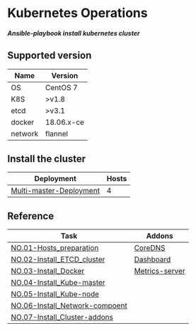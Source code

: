 # Kubernetes **Op**erations 

##### Ansible-playbook install kubernetes cluster

## Supported version

| Name    | Version    |
| ------- | ---------- |
| OS      | CentOS 7   |
| K8S     | >v1.8      |
| etcd    | >v3.1      |
| docker  | 18.06.x-ce |
| network | flannel    |

## Install the cluster

| Deployment                                                   | Hosts |
| ------------------------------------------------------------ | ----- |
| <a href="docs/setup/00.K8S_multi-master_deployment.md">Multi-master-Deployment</a> | 4     |

## Reference

| Task                                                         | Addons                                                       |
| ------------------------------------------------------------ | ------------------------------------------------------------ |
| <a href="docs/setup/01.Hosts_environment_preparation.md">NO.01-Hosts_preparation</a> | <a href="docs/setup/07.Install_Cluster-Addons.md">CoreDNS</a> |
| <a href="docs/setup/02.Install_ETCD_cluster.md">NO.02-Install_ETCD_cluster</a> | <a href="docs/setup/07.Install_Cluster-Addons.md">Dashboard</a> |
| <a href="docs/setup/03.Install_Docker.md">NO.03-Install_Docker</a> | <a href="docs/setup/07.Install_Cluster-Addons.md">Metrics-server</a> |
| <a href="docs/setup/04.Install_Kube-master.md">NO.04-Install_Kube-master</a> |                                                              |
| <a href="docs/setup/05.Install_Kube-node.md">NO.05-Install_Kube-node</a> |                                                              |
| <a href="docs/setup/06.Install_Network-Component.md">NO.06-Install_Network-compoent</a> |                                                              |
| <a href="docs/setup/07.Install_Cluster-Addons.md">NO.07-Install_Cluster-addons</a> |                                                              |

